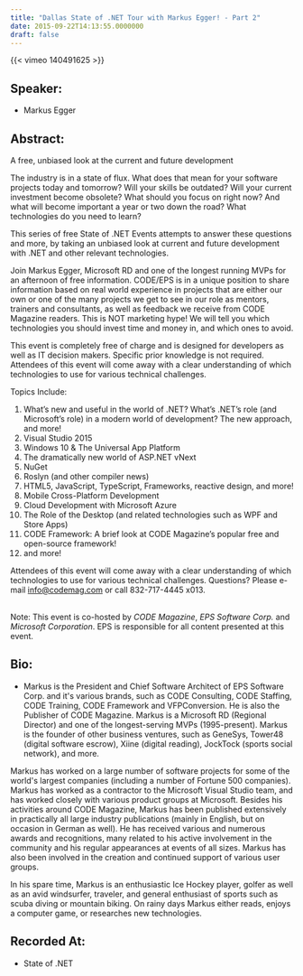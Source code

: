 ```yaml
---
title: "Dallas State of .NET Tour with Markus Egger! - Part 2"
date: 2015-09-22T14:13:55.0000000
draft: false
---
```


{{< vimeo 140491625 >}}

## Speaker:

 - Markus Egger

## Abstract:

<p>A free, unbiased look at the current and future development</p>
<p>The industry is in a state of flux. What does that mean for your software projects today and tomorrow? Will your skills be outdated? Will your current investment become obsolete? What should you focus on right now? And what will become important a year or two down the road? What technologies do you need to learn?</p>

<p>This series of free State of .NET Events attempts to answer these questions and more, by taking an unbiased look at current and future development with .NET and other relevant technologies.</p>

<p>Join Markus Egger, Microsoft RD and one of the longest running MVPs for an afternoon of free information. CODE/EPS is in a unique position to share information based on real world experience in projects that are either our own or one of the many projects we get to see in our role as mentors, trainers and consultants, as well as feedback we receive from CODE Magazine readers. This is NOT marketing hype! We will tell you which technologies you should invest time and money in, and which ones to avoid.</p>

<p>This event is completely free of charge and is designed for developers as well as IT decision makers. Specific prior knowledge is not required. Attendees of this event will come away with a clear understanding of which technologies to use for various technical challenges.</p>

<p>Topics Include:
<ol>
<li>What’s new and useful in the world of .NET? What’s .NET’s role (and Microsoft’s role) in a modern world of development? The new approach, and more!</li>
<li>Visual Studio 2015</li>
<li>Windows 10 &amp; The Universal App Platform</li>
<li>The dramatically new world of ASP.NET vNext</li>
<li>NuGet</li>
<li>Roslyn (and other compiler news)</li>
<li>HTML5, JavaScript, TypeScript, Frameworks, reactive design, and more!</li>
<li>Mobile Cross-Platform Development</li>
<li>Cloud Development with Microsoft Azure</li>
<li>The Role of the Desktop (and related technologies such as WPF and Store Apps)</li>
<li>CODE Framework: A brief look at CODE Magazine’s popular free and open-source framework!</li>
<li>and more!</li></ol>


<p>Attendees of this event will come away with a clear understanding of which technologies to use for various technical challenges. Questions? Please e-mail <a href="mailto:info@codemag.com">info@codemag.com</a> or call 832-717-4445 x013.<br><br></p>
 
<p> Note: This event is co-hosted by <em>CODE Magazine</em>, <em>EPS Software Corp.</em> and <em>Microsoft Corporation</em>. EPS is responsible for all content presented at this event.</p>

## Bio:

 - <p>Markus is the President and Chief Software Architect of EPS Software Corp. and it's various brands, such as CODE Consulting, CODE Staffing, CODE Training, CODE Framework and VFPConversion. He is also the Publisher of CODE Magazine. Markus is a Microsoft RD (Regional Director) and one of the longest-serving MVPs (1995-present). Markus is the founder of other business ventures, such as GeneSys, Tower48 (digital software escrow), Xiine (digital reading), JockTock (sports social network), and more.</p>
<p>Markus has worked on a large number of software projects for some of the world's largest companies (including a number of Fortune 500 companies). Markus has worked as a contractor to the Microsoft Visual Studio team, and has worked closely with various product groups at Microsoft. Besides his activities around CODE Magazine, Markus has been published extensively in practically all large industry publications (mainly in English, but on occasion in German as well). He has received various and numerous awards and recognitions, many related to his active involvement in the community and his regular appearances at events of all sizes. Markus has also been involved in the creation and continued support of various user groups.</p>
<p>In his spare time, Markus is an enthusiastic Ice Hockey player, golfer as well as an avid windsurfer, traveler, and general enthusiast of sports such as scuba diving or mountain biking. On rainy days Markus either reads, enjoys a computer game, or researches new technologies.</p>

## Recorded At:

 - State of .NET

